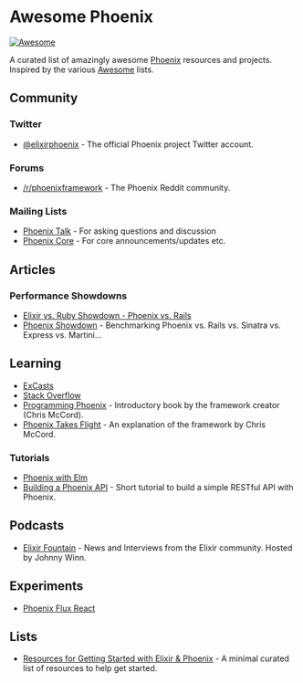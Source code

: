 # Awesome Phoenix

[![Awesome](https://cdn.rawgit.com/sindresorhus/awesome/d7305f38d29fed78fa85652e3a63e154dd8e8829/media/badge.svg)](https://github.com/sindresorhus/awesome)

A curated list of amazingly awesome [Phoenix](http://www.phoenixframework.org) resources and projects. Inspired by the various [Awesome](https://github.com/sindresorhus/awesome) lists.

## Community
### Twitter
- [@elixirphoenix](https://twitter.com/elixirphoenix) - The official Phoenix project Twitter account.

### Forums
- [/r/phoenixframework](https://www.reddit.com/r/phoenixframework) - The Phoenix Reddit community.

### Mailing Lists
- [Phoenix Talk](https://groups.google.com/forum/#!forum/phoenix-talk) - For asking questions and discussion
- [Phoenix Core](https://groups.google.com/forum/#!forum/phoenix-core) - For core announcements/updates etc.

## Articles
### Performance Showdowns
- [Elixir vs. Ruby Showdown - Phoenix vs. Rails](http://www.littlelines.com/blog/2014/07/08/elixir-vs-ruby-showdown-phoenix-vs-rails/)
- [Phoenix Showdown](https://github.com/mroth/phoenix-showdown) - Benchmarking Phoenix vs. Rails vs. Sinatra vs. Express vs. Martini...

## Learning
- [ExCasts](https://excasts.com/episodes/tagged/any/phoenix)
- [Stack Overflow](http://stackoverflow.com/questions/tagged/phoenix-framework)
- [Programming Phoenix](https://pragprog.com/book/phoenix/programming-phoenix) - Introductory book by the framework creator (Chris McCord).
- [Phoenix Takes Flight](https://www.youtube.com/watch?v=u21S_vq5CTw) - An explanation of the framework by Chris McCord.

### Tutorials
- [Phoenix with Elm](http://www.cultivatehq.com/posts/phoenix-elm-1/)
- [Building a Phoenix API](https://medium.com/@luizvarela1/building-a-phoenix-api-d27902a1450a#.8zpe3cfzw) - Short tutorial to build a simple RESTful API with Phoenix.


## Podcasts
- [Elixir Fountain](http://elixirfountain.com/) - News and Interviews from the Elixir community. Hosted by Johnny Winn.

## Experiments
- [Phoenix Flux React](https://github.com/fxg42/phoenix-flux-react)

## Lists
- [Resources for Getting Started with Elixir & Phoenix](https://medium.com/robot-overlord/resources-for-getting-started-with-elixir-phoenix-1e92dc87aca4) - A minimal curated list of resources to help get started.
